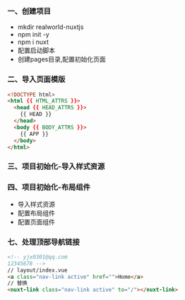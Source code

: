 ### 一、创建项目
- mkdir realworld-nuxtjs
- npm init -y
- npm i nuxt
- 配置启动脚本
- 创建pages目录,配置初始化页面

### 二、导入页面模版
```html
<!DOCTYPE html>
<html {{ HTML_ATTRS }}>
  <head {{ HEAD_ATTRS }}>
    {{ HEAD }}
  </head>
  <body {{ BODY_ATTRS }}>
    {{ APP }}
  </body>
</html>
```

### 三、项目初始化-导入样式资源

### 四、项目初始化-布局组件
- 导入样式资源
- 配置布局组件
- 配置页面组件

### 七、处理顶部导航链接
```html
<!-- yjx0301@qq.com
12345678 -->
// layout/index.vue
<a class="nav-link active" href="">Home</a>
// 替换
<nuxt-link class="nav-link active" to="/"></nuxt-link>                      
```